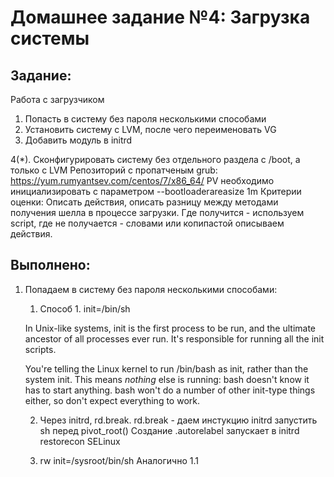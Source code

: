 # **Домашнее задание №4: Загрузка системы**

## **Задание:**
Работа с загрузчиком
1. Попасть в систему без пароля несколькими способами
2. Установить систему с LVM, после чего переименовать VG
3. Добавить модуль в initrd

4(*). Сконфигурировать систему без отдельного раздела с /boot, а только с LVM
Репозиторий с пропатченым grub: https://yum.rumyantsev.com/centos/7/x86_64/
PV необходимо инициализировать с параметром --bootloaderareasize 1m
Критерии оценки: Описать действия, описать разницу между методами получения шелла в процессе загрузки.
Где получится - используем script, где не получается - словами или копипастой описываем действия.

## **Выполнено:**
1. Попадаем в систему без пароля несколькими способами:

    1. Способ 1. init=/bin/sh

    In Unix-like systems, init is the first process to be run, and the
    ultimate ancestor of all processes ever run. It's responsible for
    running all the init scripts.

    You're telling the Linux kernel to run /bin/bash as init, rather than
    the system init. This means *nothing* else is running: bash doesn't know
    it has to start anything. bash won't do a number of other init-type
    things either, so don't expect everything to work.


    2. Через initrd, rd.break.
    rd.break -  даем инстукцию initrd  запустить sh перед pivot_root()
    Создание .autorelabel запускает в initrd restorecon SELinux


    3. rw init=/sysroot/bin/sh
    Аналогично 1.1
